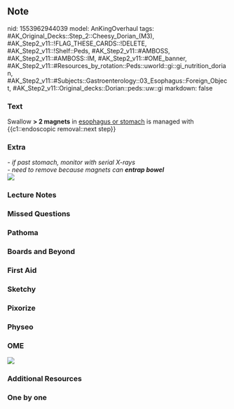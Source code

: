 ## Note
nid: 1553962944039
model: AnKingOverhaul
tags: #AK_Original_Decks::Step_2::Cheesy_Dorian_(M3), #AK_Step2_v11::!FLAG_THESE_CARDS::!DELETE, #AK_Step2_v11::!Shelf::Peds, #AK_Step2_v11::#AMBOSS, #AK_Step2_v11::#AMBOSS::IM, #AK_Step2_v11::#OME_banner, #AK_Step2_v11::#Resources_by_rotation::Peds::uworld::gi::gi_nutrition_dorian, #AK_Step2_v11::#Subjects::Gastroenterology::03_Esophagus::Foreign_Object, #AK_Step2_v11::Original_decks::Dorian::peds::uw::gi
markdown: false

### Text
Swallow <b>> 2 magnets</b> in <u>esophagus or stomach</u> is
managed with {{c1::endoscopic removal::next step}}

### Extra
<div>
  <i>- if past stomach, monitor with serial X-rays</i>
</div>
<div>
  <i>- need to remove because magnets can <b>entrap bowel</b></i>
</div>
<div>
  <i><img src="paste-1138849233240067.jpg" class="resizer"></i>
</div>

### Lecture Notes


### Missed Questions


### Pathoma


### Boards and Beyond


### First Aid


### Sketchy


### Pixorize


### Physeo


### OME
<div class="ome-widget">
  <a href="https://onlinemeded.org?ref=anki"><img src=
  "_OME_AnkiFlashcards_General_4.png"></a>
</div>

### Additional Resources


### One by one

